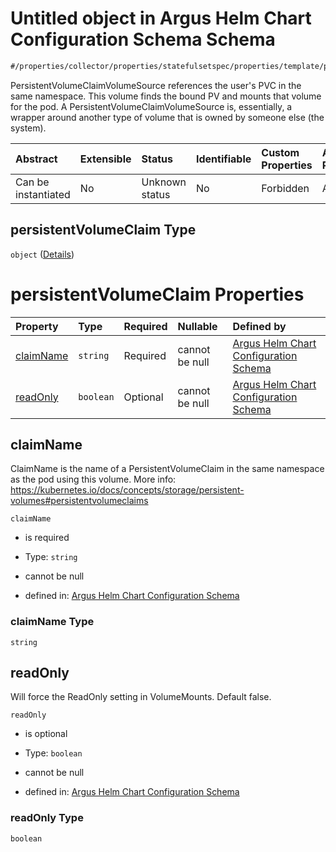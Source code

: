 # Untitled object in Argus Helm Chart Configuration Schema Schema

```txt
#/properties/collector/properties/statefulsetspec/properties/template/properties/spec/properties/volumes/items/properties/persistentvolumeclaim#/properties/collector/properties/statefulsetSpec/properties/template/properties/spec/properties/volumes/items/properties/persistentVolumeClaim
```

PersistentVolumeClaimVolumeSource references the user's PVC in the same namespace. This volume finds the bound PV and mounts that volume for the pod. A PersistentVolumeClaimVolumeSource is, essentially, a wrapper around another type of volume that is owned by someone else (the system).

| Abstract            | Extensible | Status         | Identifiable | Custom Properties | Additional Properties | Access Restrictions | Defined In                                                        |
| :------------------ | :--------- | :------------- | :----------- | :---------------- | :-------------------- | :------------------ | :---------------------------------------------------------------- |
| Can be instantiated | No         | Unknown status | No           | Forbidden         | Allowed               | none                | [values.schema.json\*](values.schema.json "open original schema") |

## persistentVolumeClaim Type

`object` ([Details](values-properties-the-collector-schema-properties-statefulsetspec-properties-template-properties-spec-properties-volumes-items-properties-persistentvolumeclaim.md))

# persistentVolumeClaim Properties

| Property                | Type      | Required | Nullable       | Defined by                                                                                                                                                                                                                                                                                                                                                                                                                                                                                                                                                                  |
| :---------------------- | :-------- | :------- | :------------- | :-------------------------------------------------------------------------------------------------------------------------------------------------------------------------------------------------------------------------------------------------------------------------------------------------------------------------------------------------------------------------------------------------------------------------------------------------------------------------------------------------------------------------------------------------------------------------- |
| [claimName](#claimname) | `string`  | Required | cannot be null | [Argus Helm Chart Configuration Schema](values-properties-the-collector-schema-properties-statefulsetspec-properties-template-properties-spec-properties-volumes-items-properties-persistentvolumeclaim-properties-claimname.md "#/properties/collector/properties/statefulsetspec/properties/template/properties/spec/properties/volumes/items/properties/persistentvolumeclaim/properties/claimname#/properties/collector/properties/statefulsetSpec/properties/template/properties/spec/properties/volumes/items/properties/persistentVolumeClaim/properties/claimName") |
| [readOnly](#readonly)   | `boolean` | Optional | cannot be null | [Argus Helm Chart Configuration Schema](values-properties-the-collector-schema-properties-statefulsetspec-properties-template-properties-spec-properties-volumes-items-properties-persistentvolumeclaim-properties-readonly.md "#/properties/collector/properties/statefulsetspec/properties/template/properties/spec/properties/volumes/items/properties/persistentvolumeclaim/properties/readonly#/properties/collector/properties/statefulsetSpec/properties/template/properties/spec/properties/volumes/items/properties/persistentVolumeClaim/properties/readOnly")    |

## claimName

ClaimName is the name of a PersistentVolumeClaim in the same namespace as the pod using this volume. More info: <https://kubernetes.io/docs/concepts/storage/persistent-volumes#persistentvolumeclaims>

`claimName`

*   is required

*   Type: `string`

*   cannot be null

*   defined in: [Argus Helm Chart Configuration Schema](values-properties-the-collector-schema-properties-statefulsetspec-properties-template-properties-spec-properties-volumes-items-properties-persistentvolumeclaim-properties-claimname.md "#/properties/collector/properties/statefulsetspec/properties/template/properties/spec/properties/volumes/items/properties/persistentvolumeclaim/properties/claimname#/properties/collector/properties/statefulsetSpec/properties/template/properties/spec/properties/volumes/items/properties/persistentVolumeClaim/properties/claimName")

### claimName Type

`string`

## readOnly

Will force the ReadOnly setting in VolumeMounts. Default false.

`readOnly`

*   is optional

*   Type: `boolean`

*   cannot be null

*   defined in: [Argus Helm Chart Configuration Schema](values-properties-the-collector-schema-properties-statefulsetspec-properties-template-properties-spec-properties-volumes-items-properties-persistentvolumeclaim-properties-readonly.md "#/properties/collector/properties/statefulsetspec/properties/template/properties/spec/properties/volumes/items/properties/persistentvolumeclaim/properties/readonly#/properties/collector/properties/statefulsetSpec/properties/template/properties/spec/properties/volumes/items/properties/persistentVolumeClaim/properties/readOnly")

### readOnly Type

`boolean`

